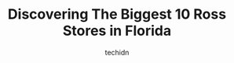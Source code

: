 ---
layout: ampstory
image: https://i0.wp.com/www.depkes.org/wp-content/uploads/2023/06/ross-0-in-florida-1685967692.jpeg?resize=640,853
author: techidn
featured: false
description: Discover the impressive array of Ross options in Florida, where you can find 10 of the largest Ross establishments in the area. From renowned classics to hidden gems, Florida offers a divers
title: Discovering The Biggest 10 Ross Stores in Florida
cover:
   title: Discovering The Biggest 10 Ross Stores in Florida
   subtitle: Rickpate
   background: https://www.depkes.org/wp-content/uploads/2023/06/ross-0-in-florida-1685967692.jpeg

pages: 
 - layout: thirds
   top: <h1>#1 Ross Dress for Less</h1>
   bottom: "<p>Great prices and deals!!! The items are arrange and the store is big. I will go back there for shopping next time. Thank you to the staff (they are friendly and nice ).</p>"
   background: https://www.depkes.org/wp-content/uploads/2023/06/ross-1-in-florida-1685967693.jpeg
   backgroundblur: true
 - layout: thirds
   top: <h1>#2 Ross Dress for Less</h1>
   bottom: "<p>3231 Vineland Rd Ste 300, Kissimmee, FL 34746, United States</p>"
   background: https://www.depkes.org/wp-content/uploads/2023/06/ross-2-in-florida-1685967693.jpeg
   cta:
      link: https://www.depkes.org/blog/discovering-the-biggest-10-ross-stores-in-florida/
      text: Discovering The Biggest 10 Ross Stores in Florida
 - layout: thirds
   top: <h1>#3 Ross Dress for Less</h1>
   bottom: "<p>3819 W Vine St, Kissimmee, FL 34741, United States</p>"
   background: https://www.depkes.org/wp-content/uploads/2023/06/ross-3-in-florida-1685967693.jpeg
   cta:
      link: https://www.depkes.org/blog/discovering-the-biggest-10-ross-stores-in-florida/
      text: Discovering The Biggest 10 Ross Stores in Florida
 - layout: thirds
   top: <h1>#4 Ross Dress for Less</h1>
   bottom: "<p>3202 John Young Pkwy, Kissimmee, FL 34741, United States</p>"
   background: https://images.unsplash.com/photo-1489648022186-8f49310909a0?ixlib=rb-4.0.3&ixid=MnwxMjA3fDB8MHxwaG90by1wYWdlfHx8fGVufDB8fHx8&auto=format&fit=crop&w=640&h=853&q=80
   cta:
      link: https://www.depkes.org/blog/discovering-the-biggest-10-ross-stores-in-florida/
      text: Discovering The Biggest 10 Ross Stores in Florida
 - layout: thirds
   top: <h1>#5 Ross Dress for Less</h1>
   bottom: "<p>12680 W Sunrise Blvd, Sunrise, FL 33323, United States</p>"
   background: https://images.unsplash.com/photo-1618556658017-fd9c732d1360?ixlib=rb-4.0.3&ixid=MnwxMjA3fDB8MHxwaG90by1wYWdlfHx8fGVufDB8fHx8&auto=format&fit=crop&w=640&h=853&q=80
   cta:
      link: https://www.depkes.org/blog/discovering-the-biggest-10-ross-stores-in-florida/
      text: Discovering The Biggest 10 Ross Stores in Florida
 - layout: thirds
   top: <h1>#6 Ross Dress for Less</h1>
   bottom: "<p>1736 Sand Lake Rd, Orlando, FL 32809, United States</p>"
   background: https://images.unsplash.com/photo-1553949345-eb786bb3f7ba?ixlib=rb-4.0.3&ixid=MnwxMjA3fDB8MHxwaG90by1wYWdlfHx8fGVufDB8fHx8&auto=format&fit=crop&w=640&h=853&q=80
   cta:
      link: https://www.depkes.org/blog/discovering-the-biggest-10-ross-stores-in-florida/
      text: Discovering The Biggest 10 Ross Stores in Florida
 - layout: thirds
   top: <h1>#7 Ross Dress for Less</h1>
   bottom: "<p>415 S State Rd 7, Hollywood, FL 33023, United States</p>"
   background: https://images.unsplash.com/photo-1527067829737-402993088e6b?ixlib=rb-4.0.3&ixid=MnwxMjA3fDB8MHxwaG90by1wYWdlfHx8fGVufDB8fHx8&auto=format&fit=crop&w=640&h=853&q=80
   cta:
      link: https://www.depkes.org/blog/discovering-the-biggest-10-ross-stores-in-florida/
      text: Discovering The Biggest 10 Ross Stores in Florida
 - layout: thirds
   middle: Continue reading...
   background: https://images.unsplash.com/photo-1541356665065-22676f35dd40?ixlib=rb-4.0.3&ixid=MnwxMjA3fDB8MHxwaG90by1wYWdlfHx8fGVufDB8fHx8&auto=format&fit=crop&w=640&h=853&q=80
   cta:
      link: https://www.depkes.org/blog/discovering-the-biggest-10-ross-stores-in-florida/
      text: Discovering The Biggest 10 Ross Stores in Florida
      
---